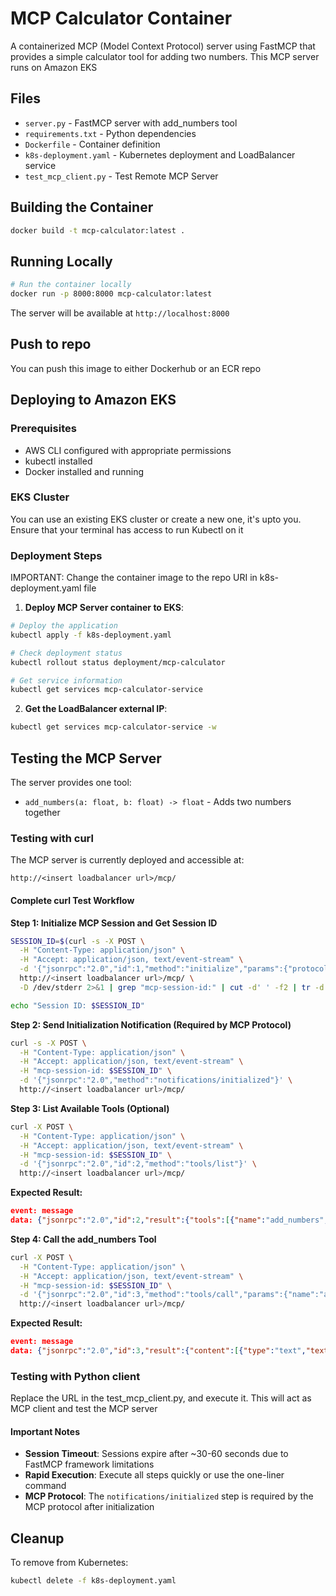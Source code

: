# MCP Calculator Container

A containerized MCP (Model Context Protocol) server using FastMCP that provides a simple calculator tool for adding two numbers. This MCP server runs on Amazon EKS

## Files

- `server.py` - FastMCP server with add_numbers tool
- `requirements.txt` - Python dependencies
- `Dockerfile` - Container definition
- `k8s-deployment.yaml` - Kubernetes deployment and LoadBalancer service
- `test_mcp_client.py` - Test Remote MCP Server

## Building the Container

```bash
docker build -t mcp-calculator:latest .
```

## Running Locally

```bash
# Run the container locally
docker run -p 8000:8000 mcp-calculator:latest
```

The server will be available at `http://localhost:8000`

## Push to repo

You can push this image to either Dockerhub or an ECR repo

## Deploying to Amazon EKS

### Prerequisites
- AWS CLI configured with appropriate permissions
- kubectl installed
- Docker installed and running

### EKS Cluster 
You can use an existing EKS cluster or create a new one, it's upto you. Ensure that your terminal has access to run Kubectl on it

### Deployment Steps

IMPORTANT: Change the container image to the repo URI in k8s-deployment.yaml file

1. **Deploy MCP Server container to EKS**:
```bash
# Deploy the application
kubectl apply -f k8s-deployment.yaml

# Check deployment status
kubectl rollout status deployment/mcp-calculator

# Get service information
kubectl get services mcp-calculator-service
```

2. **Get the LoadBalancer external IP**:
```bash
kubectl get services mcp-calculator-service -w
```


## Testing the MCP Server

The server provides one tool:
- `add_numbers(a: float, b: float) -> float` - Adds two numbers together

### Testing with curl

The MCP server is currently deployed and accessible at:
```
http://<insert loadbalancer url>/mcp/
```

#### Complete curl Test Workflow

**Step 1: Initialize MCP Session and Get Session ID**
```bash
SESSION_ID=$(curl -s -X POST \
  -H "Content-Type: application/json" \
  -H "Accept: application/json, text/event-stream" \
  -d '{"jsonrpc":"2.0","id":1,"method":"initialize","params":{"protocolVersion":"2024-11-05","capabilities":{"roots":{"listChanged":true},"sampling":{}},"clientInfo":{"name":"curl-test","version":"1.0.0"}}}' \
  http://<insert loadbalancer url>/mcp/ \
  -D /dev/stderr 2>&1 | grep "mcp-session-id:" | cut -d' ' -f2 | tr -d '\r')

echo "Session ID: $SESSION_ID"
```

**Step 2: Send Initialization Notification (Required by MCP Protocol)**
```bash
curl -s -X POST \
  -H "Content-Type: application/json" \
  -H "Accept: application/json, text/event-stream" \
  -H "mcp-session-id: $SESSION_ID" \
  -d '{"jsonrpc":"2.0","method":"notifications/initialized"}' \
  http://<insert loadbalancer url>/mcp/
```

**Step 3: List Available Tools (Optional)**
```bash
curl -X POST \
  -H "Content-Type: application/json" \
  -H "Accept: application/json, text/event-stream" \
  -H "mcp-session-id: $SESSION_ID" \
  -d '{"jsonrpc":"2.0","id":2,"method":"tools/list"}' \
  http://<insert loadbalancer url>/mcp/
```

**Expected Result:**
```json
event: message
data: {"jsonrpc":"2.0","id":2,"result":{"tools":[{"name":"add_numbers","description":"Add two numbers together.\n\nArgs:\n    a: First number to add\n    b: Second number to add\n    \nReturns:\n    The sum of a and b","inputSchema":{"type":"object","properties":{"a":{"type":"number"},"b":{"type":"number"}},"required":["a","b"]}}]}}
```

**Step 4: Call the add_numbers Tool**
```bash
curl -X POST \
  -H "Content-Type: application/json" \
  -H "Accept: application/json, text/event-stream" \
  -H "mcp-session-id: $SESSION_ID" \
  -d '{"jsonrpc":"2.0","id":3,"method":"tools/call","params":{"name":"add_numbers","arguments":{"a":15.5,"b":24.3}}}' \
  http://<insert loadbalancer url>/mcp/
```

**Expected Result:**
```json
event: message
data: {"jsonrpc":"2.0","id":3,"result":{"content":[{"type":"text","text":"39.8"}],"structuredContent":{"result":39.8},"isError":false}}
```
### Testing with Python client

Replace the URL in the test_mcp_client.py, and execute it. This will act as MCP client and test the MCP server

#### Important Notes
- **Session Timeout**: Sessions expire after ~30-60 seconds due to FastMCP framework limitations
- **Rapid Execution**: Execute all steps quickly or use the one-liner command
- **MCP Protocol**: The `notifications/initialized` step is required by the MCP protocol after initialization



## Cleanup

To remove from Kubernetes:
```bash
kubectl delete -f k8s-deployment.yaml
